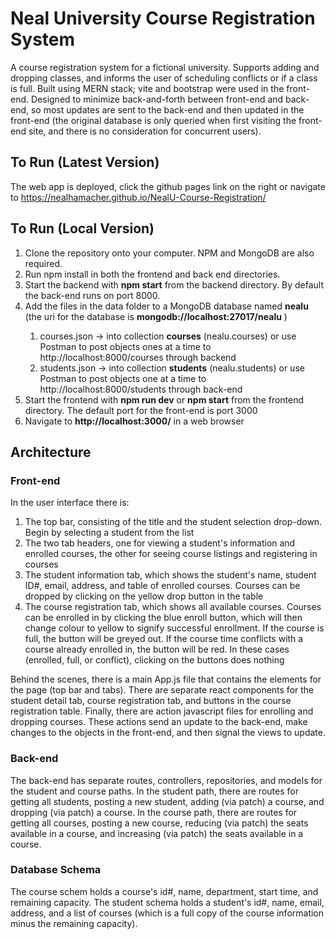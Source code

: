 # Neal University Course Registration System  
A course registration system for a fictional university.  Supports adding and dropping classes, and informs the user of scheduling conflicts or if a class is full. Built using MERN stack; vite and bootstrap were used in the front-end.  Designed to minimize back-and-forth between front-end and back-end, so most updates are sent to the back-end and then updated in the front-end (the original database is only queried when first visiting the front-end site, and there is no consideration for concurrent users).

## To Run (Latest Version)
The web app is deployed, click the github pages link on the right or navigate to https://nealhamacher.github.io/NealU-Course-Registration/

## To Run (Local Version)
<ol>
  <li>Clone the repository onto your computer. NPM and MongoDB are also required.</li>
  <li>Run npm install in both the frontend and back end directories.</li>
  <li>Start the backend with <strong>npm start</strong> from the backend directory. By default the back-end runs on port 8000.
  <li>Add the files in the data folder to a MongoDB database named <strong>nealu</strong> (the uri for the database is <strong>mongodb://localhost:27017/nealu</strong> )</li>
    <ol>
      <li>courses.json -> into collection <strong>courses</strong> (nealu.courses) or use Postman to post objects ones at a time to http://localhost:8000/courses through backend</li>
      <li>students.json -> into collection <strong>students</strong> (nealu.students) or use Postman to post objects one at a time to http://localhost:8000/students through back-end</li>
    </ol>
  <li>Start the frontend with <strong>npm run dev</strong> or <strong>npm start</strong> from the frontend directory. The default port for the front-end is port 3000</li>
  <li>Navigate to <strong>http://localhost:3000/</strong> in a web browser</li>
</ol>

## Architecture  
### Front-end 
In the user interface there is:
<ol>
  <li>The top bar, consisting of the title and the student selection drop-down. Begin by selecting a student from the list</li>
  <li>The two tab headers, one for viewing a student's information and enrolled courses, the other for seeing course listings and registering in courses</li>
  <li>The student information tab, which shows the student's name, student ID#, email, address, and table of enrolled courses. Courses can be dropped by clicking on the yellow drop button in the table</li>
  <li>The course registration tab, which shows all available courses. Courses can be enrolled in by clicking the blue enroll button, which will then change colour to yellow to signify successful enrollment. If the course is full, the button will be greyed out. If the course time conflicts with a course already enrolled in, the button will be red. In these cases (enrolled, full, or conflict), clicking on the buttons does nothing </li>
</ol>
Behind the scenes, there is a main App.js file that contains the elements for the page (top bar and tabs). There are separate react components for the student detail tab, course registration tab, and buttons in the course registration table. Finally, there are action javascript files for enrolling and dropping courses. These actions send an update to the back-end, make changes to the objects in the front-end, and then signal the views to update.

### Back-end
The back-end has separate routes, controllers, repositories, and models for the student and course paths. In the student path, there are routes for getting all students, posting a new student, adding (via patch) a course, and dropping (via patch) a course. In the course path, there are routes for getting all courses, posting a new course, reducing (via patch) the seats available in a course, and increasing (via patch) the seats available in a course.

### Database Schema
The course schem holds a course's id#, name, department, start time, and remaining capacity. The student schema holds a student's id#, name, email, address, and a list of courses (which is a full copy of the course information minus the remaining capacity). 
